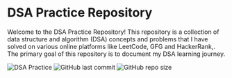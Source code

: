 # DSA Practice Repository

Welcome to the DSA Practice Repository! This repository is a collection of data structure and algorithm (DSA) concepts and problems that I have solved on various online platforms like LeetCode, GFG and HackerRank,. The primary goal of this repository is to document my DSA learning journey.

![DSA Practice](https://img.shields.io/badge/DSA-Practice-blue)
![GitHub last commit](https://img.shields.io/github/last-commit/ranvirpawar/DSApractice)
![GitHub repo size](https://img.shields.io/github/repo-size/ranvirpawar/DSApractice)
